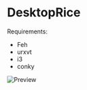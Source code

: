 # DesktopRice

Requirements:
- Feh
- urxvt
- i3
- conky

![Preview](http://i.imgur.com/eZtWlLW.pngvpU7.png "Preview")
